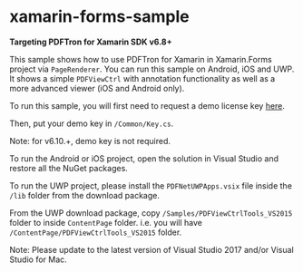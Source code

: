 # xamarin-forms-sample

**Targeting PDFTron for Xamarin SDK v6.8+**

This sample shows how to use PDFTron for Xamarin in Xamarin.Forms project via `PageRenderer`. You can run this sample on Android, iOS and UWP. It shows a simple `PDFViewCtrl` with annotation functionality as well as a more advanced viewer (iOS and Android only).

To run this sample, you will first need to request a demo license key [here](https://www.pdftron.com/documentation/xamarin/guides/add-license/?showkey=true).

Then, put your demo key in `/Common/Key.cs`.

Note: for v6.10.+, demo key is not required.

To run the Android or iOS project, open the solution in Visual Studio and restore all the NuGet packages.

To run the UWP project, please install the `PDFNetUWPApps.vsix` file inside the `/lib` folder from the download package.

From the UWP download package, copy `/Samples/PDFViewCtrlTools_VS2015` folder to inside `ContentPage` folder. i.e. you will have `/ContentPage/PDFViewCtrlTools_VS2015` folder.

Note:
Please update to the latest version of Visual Studio 2017 and/or Visual Studio for Mac.
